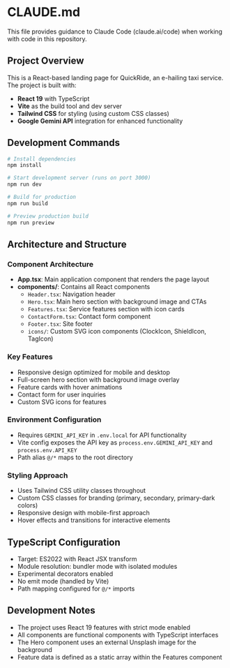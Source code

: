 # CLAUDE.md

This file provides guidance to Claude Code (claude.ai/code) when working with code in this repository.

## Project Overview

This is a React-based landing page for QuickRide, an e-hailing taxi service. The project is built with:
- **React 19** with TypeScript
- **Vite** as the build tool and dev server
- **Tailwind CSS** for styling (using custom CSS classes)
- **Google Gemini API** integration for enhanced functionality

## Development Commands

```bash
# Install dependencies
npm install

# Start development server (runs on port 3000)
npm run dev

# Build for production
npm run build

# Preview production build
npm run preview
```

## Architecture and Structure

### Component Architecture
- **App.tsx**: Main application component that renders the page layout
- **components/**: Contains all React components
  - `Header.tsx`: Navigation header
  - `Hero.tsx`: Main hero section with background image and CTAs
  - `Features.tsx`: Service features section with icon cards
  - `ContactForm.tsx`: Contact form component
  - `Footer.tsx`: Site footer
  - `icons/`: Custom SVG icon components (ClockIcon, ShieldIcon, TagIcon)

### Key Features
- Responsive design optimized for mobile and desktop
- Full-screen hero section with background image overlay
- Feature cards with hover animations
- Contact form for user inquiries
- Custom SVG icons for features

### Environment Configuration
- Requires `GEMINI_API_KEY` in `.env.local` for API functionality
- Vite config exposes the API key as `process.env.GEMINI_API_KEY` and `process.env.API_KEY`
- Path alias `@/*` maps to the root directory

### Styling Approach
- Uses Tailwind CSS utility classes throughout
- Custom CSS classes for branding (primary, secondary, primary-dark colors)
- Responsive design with mobile-first approach
- Hover effects and transitions for interactive elements

## TypeScript Configuration
- Target: ES2022 with React JSX transform
- Module resolution: bundler mode with isolated modules
- Experimental decorators enabled
- No emit mode (handled by Vite)
- Path mapping configured for `@/*` imports

## Development Notes
- The project uses React 19 features with strict mode enabled
- All components are functional components with TypeScript interfaces
- The Hero component uses an external Unsplash image for the background
- Feature data is defined as a static array within the Features component